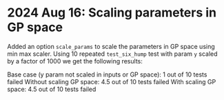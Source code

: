 # 2024 Aug 16: Scaling parameters in GP space
Added an option `scale_params` to scale the parameters in GP space using min max scaler. Using 10 repeated `test_six_hump` test with param `y` scaled by a factor of 1000 we get the following results:

Base case (y param not scaled in inputs or GP space): 1 out of 10 tests failed
Without scaling GP space:                             4.5 out of 10 tests failed 
With scaling GP space:                                4.5 out of 10 tests failed
